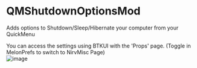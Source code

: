 # QMShutdownOptionsMod
Adds options to Shutdown/Sleep/Hibernate your computer from your QuickMenu
     
You can access the settings using BTKUI with the 'Props' page. (Toggle in MelonPrefs to switch to NirvMisc Page)      
![image](https://user-images.githubusercontent.com/81605232/230750400-2688c9d0-547e-43c6-800d-257adcdf3e16.png)

      
 
